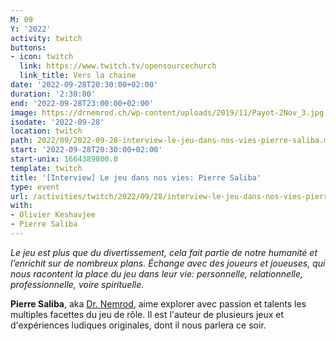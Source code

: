 ```yaml
---
M: 09
Y: '2022'
activity: twitch
buttons:
- icon: twitch
  link: https://www.twitch.tv/opensourcechurch
  link_title: Vers la chaine
date: '2022-09-28T20:30:00+02:00'
duration: '2:30:00'
end: '2022-09-28T23:00:00+02:00'
image: https://drnemrod.ch/wp-content/uploads/2019/11/Payot-2Nov_3.jpg
isodate: '2022-09-28'
location: twitch
path: 2022/09/2022-09-28-interview-le-jeu-dans-nos-vies-pierre-saliba.md
start: '2022-09-28T20:30:00+02:00'
start-unix: 1664389800.0
template: twitch
title: '[Interview] Le jeu dans nos vies: Pierre Saliba'
type: event
url: /activities/twitch/2022/09/28/interview-le-jeu-dans-nos-vies-pierre-saliba
with:
- Olivier Keshavjee
- Pierre Saliba
---
```

*Le jeu est plus que du divertissement, cela fait partie de notre humanité et l’enrichit sur de nombreux plans. Échange avec des joueurs et joueuses, qui nous racontent la place du jeu dans leur vie: personnelle, relationnelle, professionnelle, voire spirituelle.*


**Pierre Saliba**, aka [Dr. Nemrod](https://drnemrod.ch/), aime explorer avec passion et talents les multiples facettes du jeu de rôle. Il est l'auteur de plusieurs jeux et d'expériences ludiques originales, dont il nous parlera ce soir.